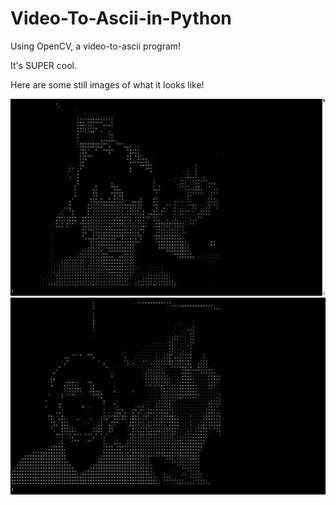 # Video-To-Ascii-in-Python
Using OpenCV, a video-to-ascii program!

It's SUPER cool.

Here are some still images of what it looks like!

<img src='still-image.png'>

<img src='still-image-2.png'>